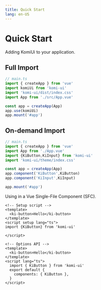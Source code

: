 ```yaml
---
title: Quick Start
lang: en-US
---
```


# Quick Start
Adding KomiUi to your application.


## Full Import
```ts
// main.ts
import { createApp } from 'vue'
import komiUi from 'komi-ui'
import 'komi-ui/dist/index.css'
import App from './src/App.vue'

const app = createApp(App)
app.use(komiUi)
app.mount('#app')
```


## On-demand Import
```ts
// main.ts
import { createApp } from 'vue'
import App from './App.vue'
import {KiButton,KiInput} from 'komi-ui'
import 'komi-ui/theme/index.css'

const app = createApp(App)
app.component('KiButton',KiButton)
app.component('KiInput',KiInput)

app.mount('#app')
```

Using in a Vue Single-File Component (SFC).
```vue
<!-- Setup script -->
<template>
  <ki-button>Hello</ki-button>
</template>
<script setup lang="ts">
import {KiButton} from 'komi-ui'

</script>
```

```vue
<!-- Options API -->
<template>
  <ki-button>Hello</ki-button>
</template>
<script lang="ts">
  import { KiButton } from 'komi-ui'
  export default {
    components: { KiButton },
  }
</script>
```